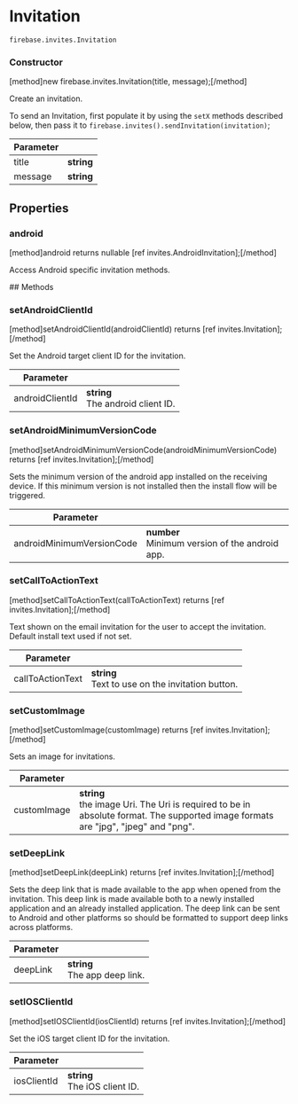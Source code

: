 # Invitation

```
firebase.invites.Invitation
```

### Constructor
[method]new firebase.invites.Invitation(title, message);[/method]

Create an invitation.

To send an Invitation, first populate it by using the `setX` methods described below, then pass it to `firebase.invites().sendInvitation(invitation)`;

| Parameter |         |
| --------- | ------- |
| title    | **string** |
| message     | **string** |

## Properties

### android
[method]android returns nullable [ref invites.AndroidInvitation];[/method]

Access Android specific invitation methods.

## Methods

### setAndroidClientId
[method]setAndroidClientId(androidClientId) returns [ref invites.Invitation];[/method]

Set the Android target client ID for the invitation.

| Parameter |         |
| --------- | ------- |
| androidClientId  | **string** <br /> The android client ID. |

### setAndroidMinimumVersionCode
[method]setAndroidMinimumVersionCode(androidMinimumVersionCode) returns [ref invites.Invitation];[/method]

Sets the minimum version of the android app installed on the receiving device. If this minimum version is not installed then the install flow will be triggered.

| Parameter |         |
| --------- | ------- |
| androidMinimumVersionCode  | **number** <br /> Minimum version of the android app. |

### setCallToActionText
[method]setCallToActionText(callToActionText) returns [ref invites.Invitation];[/method]

Text shown on the email invitation for the user to accept the invitation. Default install text used if not set.

| Parameter |         |
| --------- | ------- |
| callToActionText  | **string** <br /> Text to use on the invitation button. |

### setCustomImage
[method]setCustomImage(customImage) returns [ref invites.Invitation];[/method]

Sets an image for invitations.

| Parameter |         |
| --------- | ------- |
| customImage  | **string** <br /> the image Uri. The Uri is required to be in absolute format. The supported image formats are "jpg", "jpeg" and "png". |

### setDeepLink
[method]setDeepLink(deepLink) returns [ref invites.Invitation];[/method]

Sets the deep link that is made available to the app when opened from the invitation. This deep link is made available both to a newly installed application and an already installed application. The deep link can be sent to Android and other platforms so should be formatted to support deep links across platforms.

| Parameter |         |
| --------- | ------- |
| deepLink  | **string** <br /> The app deep link. |

### setIOSClientId
[method]setIOSClientId(iosClientId) returns [ref invites.Invitation];[/method]

Set the iOS target client ID for the invitation.

| Parameter |         |
| --------- | ------- |
| iosClientId  | **string** <br /> The iOS client ID. |
